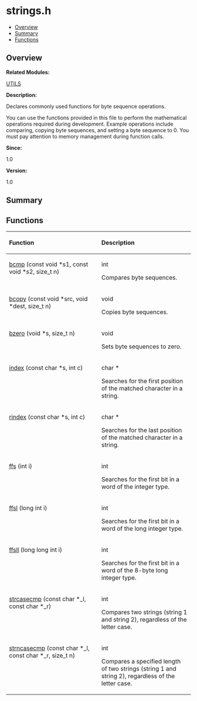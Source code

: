 # strings.h<a name="EN-US_TOPIC_0000001055707984"></a>

-   [Overview](#section1129275238165629)
-   [Summary](#section1961971547165629)
-   [Functions](#func-members)

## **Overview**<a name="section1129275238165629"></a>

**Related Modules:**

[UTILS](utils.md)

**Description:**

Declares commonly used functions for byte sequence operations. 

You can use the functions provided in this file to perform the mathematical operations required during development. Example operations include comparing, copying byte sequences, and setting a byte sequence to 0. You must pay attention to memory management during function calls. 

**Since:**

1.0

**Version:**

1.0

## **Summary**<a name="section1961971547165629"></a>

## Functions<a name="func-members"></a>

<a name="table709132478165629"></a>
<table><thead align="left"><tr id="row2078853865165629"><th class="cellrowborder" valign="top" width="50%" id="mcps1.1.3.1.1"><p id="p623901159165629"><a name="p623901159165629"></a><a name="p623901159165629"></a>Function</p>
</th>
<th class="cellrowborder" valign="top" width="50%" id="mcps1.1.3.1.2"><p id="p515543131165629"><a name="p515543131165629"></a><a name="p515543131165629"></a>Description</p>
</th>
</tr>
</thead>
<tbody><tr id="row1746205295165629"><td class="cellrowborder" valign="top" width="50%" headers="mcps1.1.3.1.1 "><p id="p1672635498165629"><a name="p1672635498165629"></a><a name="p1672635498165629"></a><a href="utils.md#ga840ecc6fc750bf00e99015d2817b0e12">bcmp</a> (const void *s1, const void *s2, size_t n)</p>
</td>
<td class="cellrowborder" valign="top" width="50%" headers="mcps1.1.3.1.2 "><p id="p786917942165629"><a name="p786917942165629"></a><a name="p786917942165629"></a>int </p>
<p id="p1634808064165629"><a name="p1634808064165629"></a><a name="p1634808064165629"></a>Compares byte sequences. </p>
</td>
</tr>
<tr id="row1093949628165629"><td class="cellrowborder" valign="top" width="50%" headers="mcps1.1.3.1.1 "><p id="p786969966165629"><a name="p786969966165629"></a><a name="p786969966165629"></a><a href="utils.md#ga2bf0688adef533a3285e7e0c00f98ff8">bcopy</a> (const void *src, void *dest, size_t n)</p>
</td>
<td class="cellrowborder" valign="top" width="50%" headers="mcps1.1.3.1.2 "><p id="p653789258165629"><a name="p653789258165629"></a><a name="p653789258165629"></a>void </p>
<p id="p1315899775165629"><a name="p1315899775165629"></a><a name="p1315899775165629"></a>Copies byte sequences. </p>
</td>
</tr>
<tr id="row1586077921165629"><td class="cellrowborder" valign="top" width="50%" headers="mcps1.1.3.1.1 "><p id="p736057118165629"><a name="p736057118165629"></a><a name="p736057118165629"></a><a href="utils.md#ga59505af7f1c47ff01fdb944801642033">bzero</a> (void *s, size_t n)</p>
</td>
<td class="cellrowborder" valign="top" width="50%" headers="mcps1.1.3.1.2 "><p id="p246572152165629"><a name="p246572152165629"></a><a name="p246572152165629"></a>void </p>
<p id="p1461435299165629"><a name="p1461435299165629"></a><a name="p1461435299165629"></a>Sets byte sequences to zero. </p>
</td>
</tr>
<tr id="row172378299165629"><td class="cellrowborder" valign="top" width="50%" headers="mcps1.1.3.1.1 "><p id="p1481809596165629"><a name="p1481809596165629"></a><a name="p1481809596165629"></a><a href="utils.md#ga1d3748ca570dcb09a2fb28e8015107dd">index</a> (const char *s, int c)</p>
</td>
<td class="cellrowborder" valign="top" width="50%" headers="mcps1.1.3.1.2 "><p id="p1411167633165629"><a name="p1411167633165629"></a><a name="p1411167633165629"></a>char * </p>
<p id="p1363828192165629"><a name="p1363828192165629"></a><a name="p1363828192165629"></a>Searches for the first position of the matched character in a string. </p>
</td>
</tr>
<tr id="row178875571165629"><td class="cellrowborder" valign="top" width="50%" headers="mcps1.1.3.1.1 "><p id="p1370124016165629"><a name="p1370124016165629"></a><a name="p1370124016165629"></a><a href="utils.md#ga83d9aa3251fdee263ad43bf75933de46">rindex</a> (const char *s, int c)</p>
</td>
<td class="cellrowborder" valign="top" width="50%" headers="mcps1.1.3.1.2 "><p id="p461590210165629"><a name="p461590210165629"></a><a name="p461590210165629"></a>char * </p>
<p id="p2110794630165629"><a name="p2110794630165629"></a><a name="p2110794630165629"></a>Searches for the last position of the matched character in a string. </p>
</td>
</tr>
<tr id="row169709790165629"><td class="cellrowborder" valign="top" width="50%" headers="mcps1.1.3.1.1 "><p id="p2044269330165629"><a name="p2044269330165629"></a><a name="p2044269330165629"></a><a href="utils.md#ga2385d975eddea296daa497e5d36febc9">ffs</a> (int i)</p>
</td>
<td class="cellrowborder" valign="top" width="50%" headers="mcps1.1.3.1.2 "><p id="p90066550165629"><a name="p90066550165629"></a><a name="p90066550165629"></a>int </p>
<p id="p1180846952165629"><a name="p1180846952165629"></a><a name="p1180846952165629"></a>Searches for the first bit in a word of the integer type. </p>
</td>
</tr>
<tr id="row1818252247165629"><td class="cellrowborder" valign="top" width="50%" headers="mcps1.1.3.1.1 "><p id="p2101348178165629"><a name="p2101348178165629"></a><a name="p2101348178165629"></a><a href="utils.md#ga73690a58537a6dbafa9aa4b3afa7baac">ffsl</a> (long int i)</p>
</td>
<td class="cellrowborder" valign="top" width="50%" headers="mcps1.1.3.1.2 "><p id="p812590975165629"><a name="p812590975165629"></a><a name="p812590975165629"></a>int </p>
<p id="p488625065165629"><a name="p488625065165629"></a><a name="p488625065165629"></a>Searches for the first bit in a word of the long integer type. </p>
</td>
</tr>
<tr id="row68786877165629"><td class="cellrowborder" valign="top" width="50%" headers="mcps1.1.3.1.1 "><p id="p1930600002165629"><a name="p1930600002165629"></a><a name="p1930600002165629"></a><a href="utils.md#gae7eaa572ad4e097865bd409b121fb33c">ffsll</a> (long long int i)</p>
</td>
<td class="cellrowborder" valign="top" width="50%" headers="mcps1.1.3.1.2 "><p id="p1454843313165629"><a name="p1454843313165629"></a><a name="p1454843313165629"></a>int </p>
<p id="p2071239777165629"><a name="p2071239777165629"></a><a name="p2071239777165629"></a>Searches for the first bit in a word of the 8-byte long integer type. </p>
</td>
</tr>
<tr id="row1667901238165629"><td class="cellrowborder" valign="top" width="50%" headers="mcps1.1.3.1.1 "><p id="p717826378165629"><a name="p717826378165629"></a><a name="p717826378165629"></a><a href="utils.md#ga2436604f43de7f27e7434ceea7d64528">strcasecmp</a> (const char *_l, const char *_r)</p>
</td>
<td class="cellrowborder" valign="top" width="50%" headers="mcps1.1.3.1.2 "><p id="p1447481630165629"><a name="p1447481630165629"></a><a name="p1447481630165629"></a>int </p>
<p id="p1158588758165629"><a name="p1158588758165629"></a><a name="p1158588758165629"></a>Compares two strings (string 1 and string 2), regardless of the letter case. </p>
</td>
</tr>
<tr id="row1262418822165629"><td class="cellrowborder" valign="top" width="50%" headers="mcps1.1.3.1.1 "><p id="p510961782165629"><a name="p510961782165629"></a><a name="p510961782165629"></a><a href="utils.md#ga103fd689d8438a246e0cd4d90cb084ac">strncasecmp</a> (const char *_l, const char *_r, size_t n)</p>
</td>
<td class="cellrowborder" valign="top" width="50%" headers="mcps1.1.3.1.2 "><p id="p631721396165629"><a name="p631721396165629"></a><a name="p631721396165629"></a>int </p>
<p id="p2108044422165629"><a name="p2108044422165629"></a><a name="p2108044422165629"></a>Compares a specified length of two strings (string 1 and string 2), regardless of the letter case. </p>
</td>
</tr>
</tbody>
</table>

